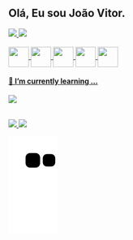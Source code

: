 ## Olá, Eu sou João Vitor.
<div>
  <a href="https://github.com/joaovianaAlves">
  <img height="180em" src="https://github-readme-stats.vercel.app/api?username=joaovianaAlves&show_icons=true&theme=dracula&include_all_commits=true">
  <img height="180em" src="https://github-readme-stats.vercel.app/api/top-langs/?username=joaovianaAlves&layout-compact&langs_count=16&theme=dracula">
</div>
  <div>
    <br/>
    <img align="center" height="40" width="40" src="https://cdn.jsdelivr.net/gh/devicons/devicon/icons/html5/html5-original.svg" />
    <img align="center" height="40" width="40" src="https://cdn.jsdelivr.net/gh/devicons/devicon/icons/css3/css3-original.svg" />
    <img align="center" height="40" width="40" src="https://cdn.jsdelivr.net/gh/devicons/devicon/icons/javascript/javascript-original.svg" />
    <img align="center" height="40" width="40" src="https://cdn.jsdelivr.net/gh/devicons/devicon/icons/java/java-original.svg" />
    <img align="center" height="40" width="40" src="https://cdn.jsdelivr.net/gh/devicons/devicon/icons/python/python-original.svg" />
  </div>
  
  <div>
    <h4>🌱 I’m currently learning ...</h4><img src="https://img.shields.io/badge/Python-14354C?style=for-the-badge&logo=python&logoColor=white"/>
  </div>
  
##
  
  <div>
  <a href="mailto:joaovitorvianaalves@gmail.com"/><img target="_blank" src=https://img.shields.io/badge/Gmail-D14836?style=for-the-badge&logo=gmail&logoColor=white/>
    <a href="https://www.linkedin.com/in/jo%C3%A3ovitorvianaalves/" target="_blank" /><img target="_blank" src= https://img.shields.io/badge/LinkedIn-0077B5?style=for-the-badge&logo=linkedin&logoColor=white/>
    
 ![snake gif](https://github.com/joaovianaAlves/joaovianaAlves/blob/output/github-contribution-grid-snake.svg)
